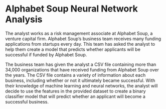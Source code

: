 # Alphabet Soup Neural Network Analysis

The analyst works as a risk management associate at Alphabet Soup, a venture capital firm. Alphabet Soup’s business team receives many funding applications from startups every day. This team has asked the analyst to help them create a model that predicts whether applicants will be successful if funded by Alphabet Soup.

The business team has given the analyst a CSV file containing more than 34,000 organizations that have received funding from Alphabet Soup over the years. The CSV file contains a variety of information about each business, including whether or not it ultimately became successful. With their knowledge of machine learning and neural networks, the analyst will decide to use the features in the provided dataset to create a binary classifier model that will predict whether an applicant will become a successful business.

